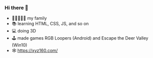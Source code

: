 ### Hi there 👋
- 👩🐶🐶🐶🐱 my family
- 📚 learning HTML, CSS, JS, and so on 
- 💻 doing 3D
- 🕹 made games RGB Loopers (Android) and Escape the Deer Valley (Win10)
- 🕸 https://xyz160.com/
